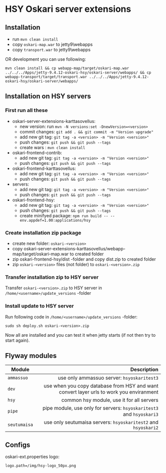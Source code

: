 # HSY Oskari server extensions

## Installation

* run ```mvn clean install```
* copy `oskari-map.war` to jetty9\webapps
* copy `transport.war` to jetty9\webapps

OR development you can use following:

```
mvn clean install && cp webapp-map/target/oskari-map.war ../../../Apps/jetty-9.4.12-oskari-hsy/oskari-server/webapps/ && cp webapp-transport/target/transport.war ../../../Apps/jetty-9.4.12-oskari-hsy/oskari-server/webapps/
```

## Installation on HSY servers

### First run all these

* oskari-server-extensions-karttasovellus:
  * new version:  run ```mvn -N versions:set -DnewVersion=<version>```
  * commit changes: ```git add . && git commit -m "Version upgrade"```
  * add new git tag: ```git tag -a <version> -m "Version <version>"```
  * push changes: ```git push && git push --tags```
  * create wars : ```mvn clean install```
* oskari-frontend-contrib:
  * add new git tag: ```git tag -a <version> -m "Version <version>"```
  * push changes: ```git push && git push --tags```
* oskari-frontend-karttasovellus:
  * add new git tag: ```git tag -a <version> -m "Version <version>"```
  * push changes: ```git push && git push --tags```
* servers:
  * add new git tag: ```git tag -a <version> -m "Version <version>"```
  * push changes: ```git push && git push --tags```
* oskari-frontend-hsy:
  * add new git tag: ```git tag -a <version> -m "Version <version>"```
  * push changes: ```git push && git push --tags```
  * create minifyed package: ```npm run build -- --env.appdef=1.00:applications/hsy```

### Create installation zip package

* create new folder: `oskari-<version>`
* copy oskari-server-extensions-karttasovellus/webapp-map/target/oskari-map.war to created folder
* zip oskari-frontend-hsy/dist -folder and copy dist.zip to created folder
* zip `oskari-<version>` files (not folder) to `oskari-<version>.zip`

### Transfer installation zip to HSY server

Transfer `oskari-<version>.zip` to HSY server in `/home/<username>/update_versions` -folder

### Install update to HSY server

Run following code in `/home/<username>/update_versions` -folder:

```
sudo sh deploy.sh oskari-<version>.zip
```

Now all are installed and you can test it when jetty starts (if not then try to start again).

## Flyway modules

| Module | Description |
| ------ | ----------: |
| `ammassuo` | use only ammassuo server: `hsyoskaritest3` |
| `dev`  | use when you copy database from HSY and want convert layer urls to work you enviranment |
| `hsy`| common hsy module, use it for all servers |
| `pipe` | pipe module, use only for servers: `hsyoskaritest3` and `hsyoskari3` |
| `seutumaisa` | use only seutumaisa servers: `hsyoskaritest2` and `hsyoskari2` |

## Configs

oskari-ext.properties logo:

```
logo.path=/img/hsy-logo_50px.png
```
